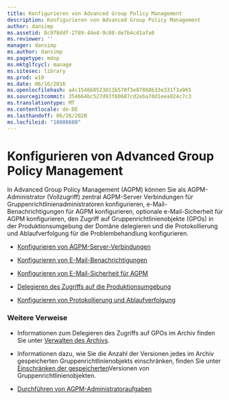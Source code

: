```yaml
---
title: Konfigurieren von Advanced Group Policy Management
description: Konfigurieren von Advanced Group Policy Management
author: dansimp
ms.assetid: 8c978ddf-2789-44e4-9c08-de7b4cd1afa0
ms.reviewer: ''
manager: dansimp
ms.author: dansimp
ms.pagetype: mdop
ms.mktglfcycl: manage
ms.sitesec: library
ms.prod: w10
ms.date: 06/16/2016
ms.openlocfilehash: a4c1546b8523811b570f3e87868b33e331f3a965
ms.sourcegitcommit: 354664bc527d93f80687cd2eba70d1eea024c7c3
ms.translationtype: MT
ms.contentlocale: de-DE
ms.lasthandoff: 06/26/2020
ms.locfileid: "10808600"
---
```

# Konfigurieren von Advanced Group Policy Management


In Advanced Group Policy Management (AGPM) können Sie als AGPM-Administrator (Vollzugriff) zentral AGPM-Server Verbindungen für Gruppenrichtlinienadministratoren konfigurieren, e-Mail-Benachrichtigungen für AGPM konfigurieren, optionale e-Mail-Sicherheit für AGPM konfigurieren, den Zugriff auf Gruppenrichtlinienobjekte (GPOs) in der Produktionsumgebung der Domäne delegieren und die Protokollierung und Ablaufverfolgung für die Problembehandlung konfigurieren.

-   [Konfigurieren von AGPM-Server-Verbindungen](configure-agpm-server-connections-agpm40.md)

-   [Konfigurieren von E-Mail-Benachrichtigungen](configure-e-mail-notification-agpm40.md)

-   [Konfigurieren von E-Mail-Sicherheit für AGPM](configure-e-mail-security-for-agpm-agpm40.md)

-   [Delegieren des Zugriffs auf die Produktionsumgebung](delegate-access-to-the-production-environment-agpm40.md)

-   [Konfigurieren von Protokollierung und Ablaufverfolgung](configure-logging-and-tracing-agpm40.md)

### Weitere Verweise

-   Informationen zum Delegieren des Zugriffs auf GPOs im Archiv finden Sie unter [Verwalten des Archivs](managing-the-archive-agpm40.md).

-   Informationen dazu, wie Sie die Anzahl der Versionen jedes im Archiv gespeicherten Gruppenrichtlinienobjekts einschränken, finden Sie unter [Einschränken der gespeicherten](limit-the-gpo-versions-stored-agpm40.md)Versionen von Gruppenrichtlinienobjekten.

-   [Durchführen von AGPM-Administratoraufgaben](performing-agpm-administrator-tasks-agpm40.md)

 

 





